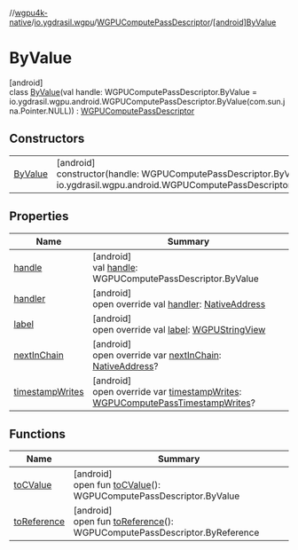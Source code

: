 //[wgpu4k-native](../../../../index.md)/[io.ygdrasil.wgpu](../../index.md)/[WGPUComputePassDescriptor](../index.md)/[[android]ByValue](index.md)

# ByValue

[android]\
class [ByValue](index.md)(val handle: WGPUComputePassDescriptor.ByValue = io.ygdrasil.wgpu.android.WGPUComputePassDescriptor.ByValue(com.sun.jna.Pointer.NULL)) : [WGPUComputePassDescriptor](../index.md)

## Constructors

| | |
|---|---|
| [ByValue](-by-value.md) | [android]<br>constructor(handle: WGPUComputePassDescriptor.ByValue = io.ygdrasil.wgpu.android.WGPUComputePassDescriptor.ByValue(com.sun.jna.Pointer.NULL)) |

## Properties

| Name | Summary |
|---|---|
| [handle](handle.md) | [android]<br>val [handle](handle.md): WGPUComputePassDescriptor.ByValue |
| [handler](handler.md) | [android]<br>open override val [handler](handler.md): [NativeAddress](../../../ffi/-native-address/index.md) |
| [label](label.md) | [android]<br>open override val [label](label.md): [WGPUStringView](../../-w-g-p-u-string-view/index.md) |
| [nextInChain](next-in-chain.md) | [android]<br>open override var [nextInChain](next-in-chain.md): [NativeAddress](../../../ffi/-native-address/index.md)? |
| [timestampWrites](timestamp-writes.md) | [android]<br>open override var [timestampWrites](timestamp-writes.md): [WGPUComputePassTimestampWrites](../../-w-g-p-u-compute-pass-timestamp-writes/index.md)? |

## Functions

| Name | Summary |
|---|---|
| [toCValue](../[android]to-c-value.md) | [android]<br>open fun [toCValue](../[android]to-c-value.md)(): WGPUComputePassDescriptor.ByValue |
| [toReference](../to-reference.md) | [android]<br>open fun [toReference](../to-reference.md)(): WGPUComputePassDescriptor.ByReference |